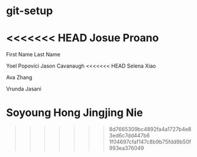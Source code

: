 # git-setup

<<<<<<< HEAD
Josue Proano
=======
First Name Last Name

Yoel Popovici
Jason Cavanaugh
<<<<<<< HEAD
Selena Xiao

Ava Zhang

Vrunda Jasani

Soyoung Hong
Jingjing Nie
=======
>>>>>>> 8d7665309bc4892fa4a1727b4e83ed6c7dd447b6
>>>>>>> 1f04697cfaf147c8b9b75fdd9b50f993ea376049
